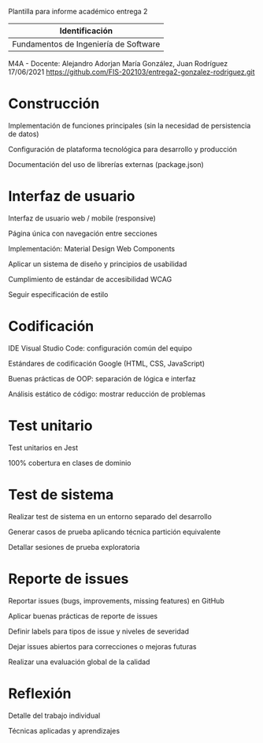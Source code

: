Plantilla para informe académico entrega 2

| Identificación
|-----------
| Fundamentos de Ingeniería de Software
M4A - Docente: Alejandro Adorjan
María González, Juan Rodríguez
17/06/2021
https://github.com/FIS-202103/entrega2-gonzalez-rodriguez.git

# Construcción

Implementación de funciones principales (sin la necesidad de persistencia de datos)

Configuración de plataforma tecnológica para desarrollo y producción

Documentación del uso de librerías externas (package.json)

# Interfaz de usuario

Interfaz de usuario web / mobile (responsive)

Página única con navegación entre secciones

Implementación: Material Design Web Components

Aplicar un sistema de diseño y principios de usabilidad

Cumplimiento de estándar de accesibilidad WCAG

Seguir especificación de estilo

# Codificación

IDE Visual Studio Code: configuración común del equipo

Estándares de codificación Google (HTML, CSS, JavaScript)

Buenas prácticas de OOP: separación de lógica e interfaz

Análisis estático de código: mostrar reducción de problemas

# Test unitario

Test unitarios en Jest

100% cobertura en clases de dominio

# Test de sistema

Realizar test de sistema en un entorno separado del desarrollo

Generar casos de prueba aplicando técnica partición equivalente

Detallar sesiones de prueba exploratoria

# Reporte de issues

Reportar issues (bugs, improvements, missing features) en GitHub 

Aplicar buenas prácticas de reporte de issues

Definir labels para tipos de issue y niveles de severidad

Dejar issues abiertos para correcciones o mejoras futuras

Realizar una evaluación global de la calidad

# Reflexión

Detalle del trabajo individual

Técnicas aplicadas y aprendizajes
